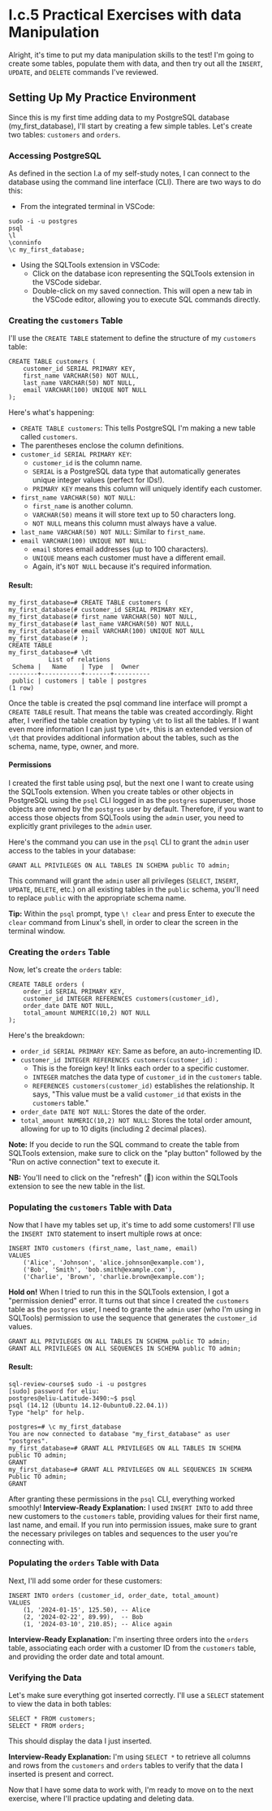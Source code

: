 
# I.c.5 Practical Exercises with data Manipulation
Alright, it's time to put my data manipulation skills to the test! I'm going to create some tables, populate them with data, and then try out all the `INSERT`, `UPDATE`, and `DELETE` commands I've reviewed.

## Setting Up My Practice Environment
Since this is my first time adding data to my PostgreSQL database (my_first_database), I'll start by creating a few simple tables. Let's create two tables: `customers` and `orders`.

### Accessing PostgreSQL
As defined in the section I.a of my self-study notes, I can connect to the database using the command line interface (CLI). There are two ways to do this:
- From the integrated terminal in VSCode:
```
sudo -i -u postgres
psql
\l
\conninfo
\c my_first_database;
```
- Using the SQLTools extension in VSCode:
	- Click on the database icon representing the SQLTools extension in the VSCode sidebar.
	- Double-click on my saved connection.
This will open a new tab in the VSCode editor, allowing you to execute SQL commands directly.

### Creating the `customers` Table
I'll use the `CREATE TABLE` statement to define the structure of my `customers` table:
```
CREATE TABLE customers (
	customer_id SERIAL PRIMARY KEY,
	first_name VARCHAR(50) NOT NULL,
	last_name VARCHAR(50) NOT NULL,
	email VARCHAR(100) UNIQUE NOT NULL
);
```
Here's what's happening:
- `CREATE TABLE customers`: This tells PostgreSQL I'm making a new table called `customers`.
- The parentheses enclose the column definitions.
- `customer_id SERIAL PRIMARY KEY`:
	- `customer_id` is the column name.
	- `SERIAL` is a PostgreSQL data type that automatically generates unique integer values (perfect for IDs!).
	- `PRIMARY KEY` means this column will uniquely identify each customer.
- `first_name VARCHAR(50) NOT NULL`:
	- `first_name` is another column.
	- `VARCHAR(50)` means it will store text up to 50 characters long.
	- `NOT NULL` means this column must always have a value.
- `last_name VARCHAR(50) NOT NULL`: Similar to `first_name`.
- `email VARCHAR(100) UNIQUE NOT NULL`:
	- `email` stores email addresses (up to 100 characters).
	- `UNIQUE` means each customer must have a different email.
	- Again, it's `NOT NULL` because it's required information.

#### Result:
```
my_first_database=# CREATE TABLE customers (
my_first_database(# customer_id SERIAL PRIMARY KEY,
my_first_database(# first_name VARCHAR(50) NOT NULL,
my_first_database(# last_name VARCHAR(50) NOT NULL,
my_first_database(# email VARCHAR(100) UNIQUE NOT NULL
my_first_database(# );
CREATE TABLE
my_first_database=# \dt
           List of relations
 Schema |   Name    | Type  |  Owner   
--------+-----------+-------+----------
 public | customers | table | postgres
(1 row)
```
Once the table is created the psql command line interface will prompt a `CREATE TABLE` result. That means the table was created accordingly. Right after, I verified the table creation by typing `\dt` to list all the tables. If I want even more information I can just type `\dt+`, this is an extended version of `\dt` that provides additional information about the tables, such as the schema, name, type, owner, and more.

#### Permissions
I created the first table using psql, but the next one I want to create using the SQLTools extension. When you create tables or other objects in PostgreSQL using the `psql` CLI logged in as the `postgres` superuser, those objects are owned by the `postgres` user by default. Therefore, if you want to access those objects from SQLTools using the `admin` user, you need to explicitly grant privileges to the `admin` user.

Here's the command you can use in the `psql` CLI to grant the `admin` user access to the tables in your database:
```
GRANT ALL PRIVILEGES ON ALL TABLES IN SCHEMA public TO admin;
```
This command will grant the `admin` user all privileges (`SELECT`, `INSERT`, `UPDATE`, `DELETE`, etc.) on all existing tables in the `public` schema, you'll need to replace `public` with the appropriate schema name.

**Tip:** Within the `psql` prompt, type `\! clear` and press Enter to execute the `clear` command from Linux's shell, in order to clear the screen in the terminal window.

### Creating the `orders` Table
Now, let's create the `orders` table:
```
CREATE TABLE orders (
	order_id SERIAL PRIMARY KEY,
	customer_id INTEGER REFERENCES customers(customer_id),
	order_date DATE NOT NULL,
	total_amount NUMERIC(10,2) NOT NULL
);
```
Here's the breakdown:
- `order_id SERIAL PRIMARY KEY`: Same as before, an auto-incrementing ID.
- `customer_id INTEGER REFERENCES customers(customer_id)` :
	- This is the foreign key! It links each order to a specific customer.
	- `INTEGER` matches the data type of `customer_id` in the `customers` table.
	- `REFERENCES customers(customer_id)` establishes the relationship. It says, "This value must be a valid `customer_id` that exists in the `customers` table."
- `order_date DATE NOT NULL`: Stores the date of the order.
- `total_amount NUMERIC(10,2) NOT NULL`: Stores the total order amount, allowing for up to 10 digits (including 2 decimal places).

**Note:** If you decide to run the SQL command to create the table from SQLTools extension, make sure to click on the "play button" followed by the "Run on active connection" text to execute it.

**NB:** You'll need to click on the "refresh" (🔄) icon within the SQLTools extension to see the new table in the list.

### Populating the `customers` Table with Data
Now that I have my tables set up, it's time to add some customers! I'll use the `INSERT INTO` statement to insert multiple rows at once:
```
INSERT INTO customers (first_name, last_name, email)
VALUES
	('Alice', 'Johnson', 'alice.johnson@example.com'),
	('Bob', 'Smith', 'bob.smith@example.com'),
	('Charlie', 'Brown', 'charlie.brown@example.com');
```
**Hold on!**  When I tried to run this in the SQLTools extension, I got a "permission denied" error. It turns out that since I created the `customers` table as the `postgres` user, I need to grante the `admin` user (who I'm using in SQLTools) permission to use the sequence that generates the `customer_id` values.
```
GRANT ALL PRIVILEGES ON ALL TABLES IN SCHEMA public TO admin;
GRANT ALL PRIVILEGES ON ALL SEQUENCES IN SCHEMA public TO admin;
```
#### Result:
```
sql-review-course$ sudo -i -u postgres
[sudo] password for eliu: 
postgres@eliu-Latitude-3490:~$ psql
psql (14.12 (Ubuntu 14.12-0ubuntu0.22.04.1))
Type "help" for help.

postgres=# \c my_first_database
You are now connected to database "my_first_database" as user "postgres".
my_first_database=# GRANT ALL PRIVILEGES ON ALL TABLES IN SCHEMA public TO admin;
GRANT
my_first_database=# GRANT ALL PRIVILEGES ON ALL SEQUENCES IN SCHEMA Public TO admin;
GRANT
```
After granting these permissions in the `psql` CLI, everything worked smoothly!
**Interview-Ready Explanation:**
I used `INSERT INTO` to add three new customers to the `customers` table, providing values for their first name, last name, and email. If you run into permission issues, make sure to grant the necessary privileges on tables and sequences to the user you're connecting with.

### Populating the `orders` Table with Data
Next, I'll add some order for these customers:
```
INSERT INTO orders (customer_id, order_date, total_amount)
VALUES
	(1, '2024-01-15', 125.50), -- Alice
	(2, '2024-02-22', 89.99),  -- Bob
	(1, '2024-03-10', 210.85); -- Alice again
```
**Interview-Ready Explanation:**
I'm inserting three orders into the `orders` table, associating each order with a customer ID from the `customers` table, and providing the order date and total amount.

### Verifying the Data
Let's make sure everything got inserted correctly. I'll use a `SELECT` statement to view the data in both tables:
```
SELECT * FROM customers;
SELECT * FROM orders;
```
This should display the data I just inserted.

**Interview-Ready Explanation:**
I'm using `SELECT *` to retrieve all columns and rows from the `customers` and `orders` tables to verify that the data I inserted is present and correct.

Now that I have some data to work with, I'm ready to move on to the next exercise, where I'll practice updating and deleting data.

